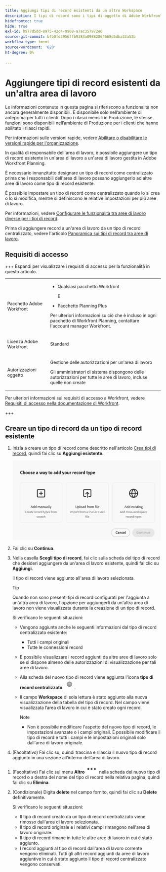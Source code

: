 ```yaml
---
title: Aggiungi tipi di record esistenti da un altro Workspace
description: I tipi di record sono i tipi di oggetto di Adobe Workfront Planning. In Workfront Planning è possibile aggiungere un tipo di record esistente creato in un'altra area di lavoro.
hidefromtoc: true
hide: true
exl-id: b977d5dd-8975-42c4-9968-a7ac357972e6
source-git-commit: bfb0fd2956ffb9384a09882864668d5dba33a53b
workflow-type: tm+mt
source-wordcount: '620'
ht-degree: 0%

---
```


<!-- add these to the metadata, when making this public: 

feature: Workfront Planning
role: User, Admin
author: Alina
recommendations: noDisplay, noCatalog
-->

# Aggiungere tipi di record esistenti da un&#39;altra area di lavoro

<span class="preview">Le informazioni contenute in questa pagina si riferiscono a funzionalità non ancora generalmente disponibili. È disponibile solo nell’ambiente di anteprima per tutti i clienti. Dopo i rilasci mensili in Produzione, le stesse funzioni sono disponibili nell’ambiente di Produzione per i clienti che hanno abilitato i rilasci rapidi. </span>

<span class="preview">Per informazioni sulle versioni rapide, vedere [Abilitare o disabilitare le versioni rapide per l&#39;organizzazione](/help/quicksilver/administration-and-setup/set-up-workfront/configure-system-defaults/enable-fast-release-process.md). </span>

In qualità di responsabile dell&#39;area di lavoro, è possibile aggiungere un tipo di record esistente in un&#39;area di lavoro a un&#39;area di lavoro gestita in Adobe Workfront Planning.

È necessario innanzitutto designare un tipo di record come centralizzato prima che i responsabili dell&#39;area di lavoro possano aggiungerlo ad altre aree di lavoro come tipo di record esistente.

È possibile impostare un tipo di record come centralizzato quando lo si crea o lo si modifica, mentre si definiscono le relative impostazioni per più aree di lavoro.

Per informazioni, vedere [Configurare le funzionalità tra aree di lavoro diverse per i tipi di record](/help/quicksilver/planning/architecture/configure-record-type-cross-workspace-capabilities.md).

Prima di aggiungere record a un&#39;area di lavoro da un tipo di record centralizzato, vedere l&#39;articolo [Panoramica sui tipi di record tra aree di lavoro](/help/quicksilver/planning/architecture/cross-workspace-record-types-overview.md).

## Requisiti di accesso

+++ Espandi per visualizzare i requisiti di accesso per la funzionalità in questo articolo.

<table style="table-layout:auto"> 
<col> 
</col> 
<col> 
</col> 
<tbody> 
    <tr> 
<tr>

</tr>   
<tr> 
   <td role="rowheader"><p>Pacchetto Adobe Workfront</p></td> 
   <td> 
<ul><li><p>Qualsiasi pacchetto Workfront</p></li>
E
<li><p>Pacchetto Planning Plus</p></li></ul>
<!--Or:
<ul><li><p>Any Workflow package</p> </li>
And
<li><p>Planning Prime or Ultimate package</p></li></ul>-->
<p>Per ulteriori informazioni su ciò che è incluso in ogni pacchetto di Workfront Planning, contattare l'account manager Workfront. </p> 
   </td>

<tr> 
   <td role="rowheader"><p>Licenza Adobe Workfront</p></td> 
   <td><p>Standard</p>
   </td> 
  </tr> 
  <tr> 
   <td role="rowheader"><p>Autorizzazioni oggetto</p></td> 
   <td>   <p>Gestione delle autorizzazioni per un'area di lavoro</a> </p>  
   <p>Gli amministratori di sistema dispongono delle autorizzazioni per tutte le aree di lavoro, incluse quelle non create</p>  </td> 
  </tr>  
</tbody> 
</table>

Per ulteriori informazioni sui requisiti di accesso a Workfront, vedere [Requisiti di accesso nella documentazione di Workfront](/help/quicksilver/administration-and-setup/add-users/access-levels-and-object-permissions/access-level-requirements-in-documentation.md).

+++   

## Creare un tipo di record da un tipo di record esistente

1. Inizia a creare un tipo di record come descritto nell&#39;articolo [Crea tipi di record](/help/quicksilver/planning/architecture/create-record-types.md), quindi fai clic su **Aggiungi esistente**. <!--check this - the option might have been renamed in the UI-->

   ![Modale per aggiungere il tipo di record con opzione da aggiungere da un&#39;altra area di lavoro](assets/add-record-type-from-existing-workspace-option-when-creating-records.png)

1. Fai clic su **Continua**.
1. Nella casella **Scegli tipo di record**, fai clic sulla scheda del tipo di record che desideri aggiungere da un&#39;area di lavoro esistente, quindi fai clic su **Aggiungi**.

   Il tipo di record viene aggiunto all&#39;area di lavoro selezionata.

   >[!TIP]
   >
   >Quando non sono presenti tipi di record configurati per l&#39;aggiunta a un&#39;altra area di lavoro, l&#39;opzione per aggiungerli da un&#39;altra area di lavoro non viene visualizzata durante la creazione di un tipo di record.

   Si verificano le seguenti situazioni:

   * Vengono aggiunte anche le seguenti informazioni dal tipo di record centralizzato esistente:

      * Tutti i campi originali
      * Tutte le connessioni record
   * È possibile visualizzare i record aggiunti da altre aree di lavoro solo se si dispone almeno delle autorizzazioni di visualizzazione per tali aree di lavoro.
   * Alla scheda del nuovo tipo di record viene aggiunta l&#39;icona **tipo di record centralizzato** ![icona tipo di record centralizzato](assets/global-icon.png).
   * Il campo **Workspace** di sola lettura è stato aggiunto alla nuova visualizzazione della tabella del tipo di record. Nel campo viene visualizzata l’area di lavoro in cui è stato creato ogni record.

     >[!NOTE]
     >
     >* Non è possibile modificare l&#39;aspetto del nuovo tipo di record, le impostazioni avanzate o i campi originali. È possibile modificare il tipo di record e tutti i campi e le impostazioni originali solo dall&#39;area di lavoro originale.

1. (Facoltativo) Fai clic su, quindi trascina e rilascia il nuovo tipo di record aggiunto in una sezione all’interno dell’area di lavoro.

<!--This will be released later with another epic: 1. (Optional) Click the **More** menu ![More menu](assets/more-menu.png) in the new record type's card, or to the right of the record type's name on its page, then click **Share** to share it with other users in the same workspace, or adjust their permissions to the record type.-->

1. (Facoltativo) Fai clic sul menu **Altro** ![Altro menu](assets/more-menu.png) nella scheda del nuovo tipo di record o a destra del nome del tipo di record nella relativa pagina, quindi fai clic su **Elimina**.
1. (Condizionale) Digita **delete** nel campo fornito, quindi fai clic su **Delete** definitivamente.

   Si verificano le seguenti situazioni:

   * Il tipo di record creato da un tipo di record centralizzato viene rimosso dall&#39;area di lavoro selezionata.
   * Il tipo di record originale e i relativi campi rimangono nell&#39;area di lavoro originale.
   * Il tipo di record rimane in tutte le altre aree di lavoro in cui è stato aggiunto.
   * I record aggiunti al tipo di record dall&#39;area di lavoro corrente vengono eliminati. Tutti gli altri record aggiunti da aree di lavoro aggiuntive in cui è stato aggiunto il tipo di record centralizzato vengono conservati.





